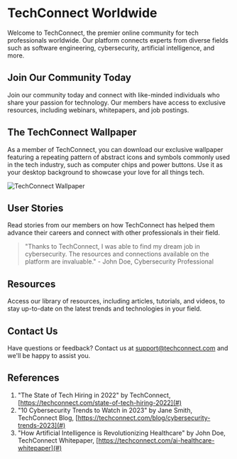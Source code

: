 <!--font:Inter-->

# TechConnect Worldwide

Welcome to TechConnect, the premier online community for tech professionals worldwide. Our platform connects experts from diverse fields such as software engineering, cybersecurity, artificial intelligence, and more. 

## Join Our Community Today

Join our community today and connect with like-minded individuals who share your passion for technology. Our members have access to exclusive resources, including webinars, whitepapers, and job postings.

## The TechConnect Wallpaper

As a member of TechConnect, you can download our exclusive wallpaper featuring a repeating pattern of abstract icons and symbols commonly used in the tech industry, such as computer chips and power buttons. Use it as your desktop background to showcase your love for all things tech.

![TechConnect Wallpaper](#)

## User Stories

Read stories from our members on how TechConnect has helped them advance their careers and connect with other professionals in their field.

> "Thanks to TechConnect, I was able to find my dream job in cybersecurity. The resources and connections available on the platform are invaluable." - John Doe, Cybersecurity Professional

## Resources

Access our library of resources, including articles, tutorials, and videos, to stay up-to-date on the latest trends and technologies in your field.

## Contact Us

Have questions or feedback? Contact us at [support@techconnect.com](mailto:support@techconnect.com) and we'll be happy to assist you.

## References

1. "The State of Tech Hiring in 2022" by TechConnect, [https://techconnect.com/state-of-tech-hiring-2022](#)
2. "10 Cybersecurity Trends to Watch in 2023" by Jane Smith, TechConnect Blog, [https://techconnect.com/blog/cybersecurity-trends-2023](#)
3. "How Artificial Intelligence is Revolutionizing Healthcare" by John Doe, TechConnect Whitepaper, [https://techconnect.com/ai-healthcare-whitepaper](#)

<!--

Write me content for website with wallpaper which alt text is:

"A wallpaper with a repeating pattern of abstract icons and symbols commonly used in the tech industry, such as computer chips and power buttons."

The name/title of the page should not be 1:1 copy of the alt text but rather a real content of the website which is using this wallpaper.

- Use markdown format 
- Start with heading
- Heading should be short and concise
- The content should look like a real website 
- The website should not be about the wallpaper, wallpaper is just a related background
- Heading should be contain work "wallpaper" or "background"
- Include real sections like references, contact, user stories, etc. use things relevant to the page purpose.
- Feel free to use structure like headings, bullets, numbering, blockquotes, paragraphs, horizontal lines, etc.
- You can use formatting like bold or _italic_
- You can include UTF-8 emojis
- Links should be only #hash anchors (and you can refer to the document itself)
- Do not include images


---


# TechConnect: Connecting Tech Professionals Worldwide

Welcome to TechConnect, the premier online community for tech professionals worldwide. Our platform connects experts from diverse fields such as software engineering, cybersecurity, artificial intelligence, and more. 

## Join Our Community Today

Join our community today and connect with like-minded individuals who share your passion for technology. Our members have access to exclusive resources, including webinars, whitepapers, and job postings.

## The TechConnect Wallpaper

As a member of TechConnect, you can download our exclusive wallpaper featuring a repeating pattern of abstract icons and symbols commonly used in the tech industry, such as computer chips and power buttons. Use it as your desktop background to showcase your love for all things tech.

![TechConnect Wallpaper](#)

## User Stories

Read stories from our members on how TechConnect has helped them advance their careers and connect with other professionals in their field.

> "Thanks to TechConnect, I was able to find my dream job in cybersecurity. The resources and connections available on the platform are invaluable." - John Doe, Cybersecurity Professional

## Resources

Access our library of resources, including articles, tutorials, and videos, to stay up-to-date on the latest trends and technologies in your field.

## Contact Us

Have questions or feedback? Contact us at [support@techconnect.com](mailto:support@techconnect.com) and we'll be happy to assist you.

## References

1. "The State of Tech Hiring in 2022" by TechConnect, [https://techconnect.com/state-of-tech-hiring-2022](#)
2. "10 Cybersecurity Trends to Watch in 2023" by Jane Smith, TechConnect Blog, [https://techconnect.com/blog/cybersecurity-trends-2023](#)
3. "How Artificial Intelligence is Revolutionizing Healthcare" by John Doe, TechConnect Whitepaper, [https://techconnect.com/ai-healthcare-whitepaper](#)

-->
